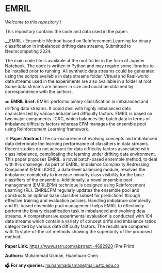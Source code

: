 # EMRIL
_Welcome to this repository !_ 

This repository contains the code and data used in the paper:

__EMRIL : Ensemble Method based on ReInforcement Learning for binary classification in imbalanced drifting data streams, Submitted to Neurocomputing 2024. 

The main code file is available at the root folder in the form of Jupyter Notebook. The code is written in Python and may require some libraries to be installed prior to running. All synthetic data streams could be generated using the scripts available in data streams folder. Virtual and Real-world data streams used in the experiments are also available in a folder at root. Some data streams are heavier in size and could be obtained by correspondence with the authors.

✒️ __EMRIL Brief:__ EMRIL performs binary classification in imbalanced and drifting data streams. It could deal with highly imbalanced data characterized by various imbalanced difficulty factors. EMRIL is based on two major components. ICRC, which balances the batch data in terms of imbalance difficulty factors whereas EPM manages the ensemble pool using ReInforcement Learning framework. 

⚛️ __Paper Abstract__ The co-occurrence of evolving concepts and imbalanced data deteriorate the learning performance of classifiers in data streams. Recent studies do not account for data difficulty factors associated with class imbalance, complicating the learning under drifting data environment. This paper proposes EMRIL, a novel batch-based ensemble method, to deal with this challenge. As part of EMRIL, Imbalance Complexity Redressing Component (EMRILICRC), a data-level balancing module, resolves the imbalance complexity to increase minority class visibility for the base classifiers of the ensemble. Additionally, a novel ensemble pool management (EMRILEPM) technique is designed using Reinforcement Learning (RL). EMRILEPM regularly updates the ensemble pool and constructs an optimal base classifier subset for predictions through effective training and evaluation policies. Handling imbalance complexity, and RL-based ensemble pool management helps EMRIL to effectively perform the binary classification task in imbalanced and evolving data streams. A comprehensive experimental evaluation is conducted with 104 data streams which contain a variety of concept drifts and imbalance ratios categorized by various data difficulty factors. The results are compared with 15 state-of-the-art methods showing the superiority of the proposed method. 

__Paper Link:__  https://www.ssrn.com/abstract=4682920 (Pre Print)

__Authors:__ Muhammad Usman, Huanhuan Chen

🗳️ __For any queries:__ muhammadusman@mail.ustc.edu.cn
